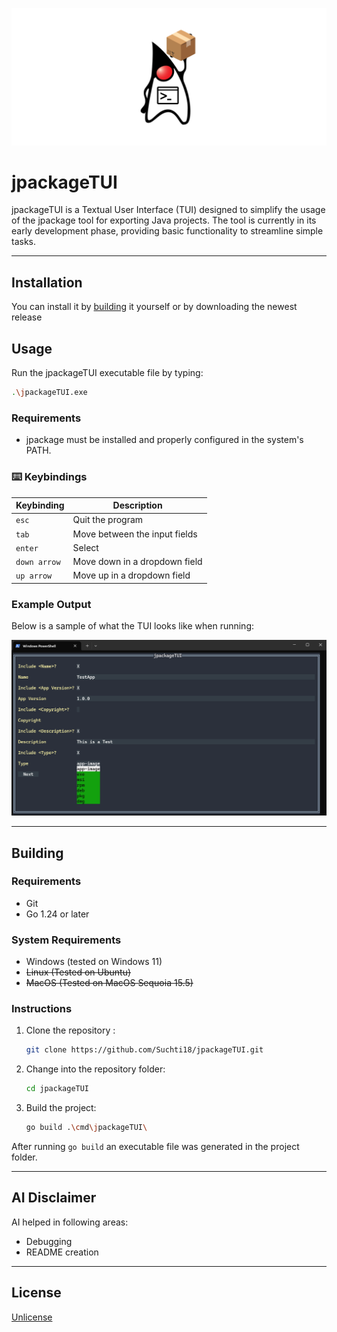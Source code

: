 <div align="center">

[![jpackageTUI](./.github/banner.svg)](#jpackageTUI)

</div>

# jpackageTUI

jpackageTUI is a Textual User Interface (TUI) designed to simplify the usage of the jpackage tool for
exporting Java projects. The tool is currently in its early development phase, providing basic
functionality to streamline simple tasks.

---


## Installation
You can install it by [building](#Building) it yourself or by downloading the newest release

## Usage

Run the jpackageTUI executable file by typing:
```bash
.\jpackageTUI.exe
```

### Requirements

* jpackage must be installed and properly configured in the system's PATH.

### ⌨️ Keybindings

| Keybinding   | Description                   |
|--------------|-------------------------------|
| `esc`        | Quit the program              |
| `tab`        | Move between the input fields |
| `enter`      | Select                        |
| `down arrow` | Move down in a dropdown field |
| `up arrow`   | Move up in a dropdown field   |

### Example Output

Below is a sample of what the TUI looks like when running:

[![jpackageTUI Screenshot](./.github/sample.png)](#Installation)

---

## Building

### Requirements

* Git
* Go 1.24 or later

### System Requirements

* Windows (tested on Windows 11)
* ~~Linux (Tested on Ubuntu)~~
* ~~MacOS (Tested on MacOS Sequoia 15.5)~~

### Instructions

1. Clone the repository :
    ```bash
    git clone https://github.com/Suchti18/jpackageTUI.git
    ```
2. Change into the repository folder:
    ```bash
    cd jpackageTUI
    ```
3. Build the project:
    ```bash
    go build .\cmd\jpackageTUI\
    ```
   
After running `go build` an executable file was generated in the project folder.

---

## AI Disclaimer

AI helped in following areas:
* Debugging
* README creation

---

## License

[Unlicense](https://unlicense.org)